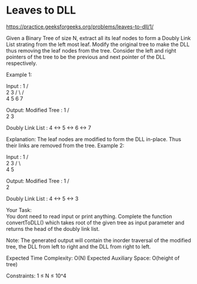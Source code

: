 # Leaves to DLL


https://practice.geeksforgeeks.org/problems/leaves-to-dll/1/


Given a Binary Tree of size N, extract all its leaf nodes to form a Doubly Link List strating from the left most leaf. Modify the original tree to make the DLL thus removing the leaf nodes from the tree. Consider the left and right pointers of the tree to be the previous and next pointer of the DLL respectively.

Example 1:

Input :
        1
      /   \
     2     3
    / \   / \
   4   5 6   7    

Output: 
Modified Tree :
        1
      /   \
     2     3

Doubly Link List :
4 <-> 5 <-> 6 <-> 7

Explanation:
The leaf nodes are modified to form the DLL 
in-place. Thus their links are removed from 
the tree.
Example 2:

Input :
        1
      /   \
     2     3
    / \   
   4   5 

Output: 
Modified Tree :
        1
      /   
     2    

Doubly Link List :
4 <-> 5 <-> 3

Your Task:  
You dont need to read input or print anything. Complete the function convertToDLL() which takes root of the given tree as input parameter and returns the head of the doubly link list.

Note:
The generated output will contain the inorder traversal of the modified tree, the DLL from left to right and the DLL from right to left.

Expected Time Complexity: O(N)
Expected Auxiliary Space: O(height of tree)


Constraints:
1 ≤ N ≤ 10^4
